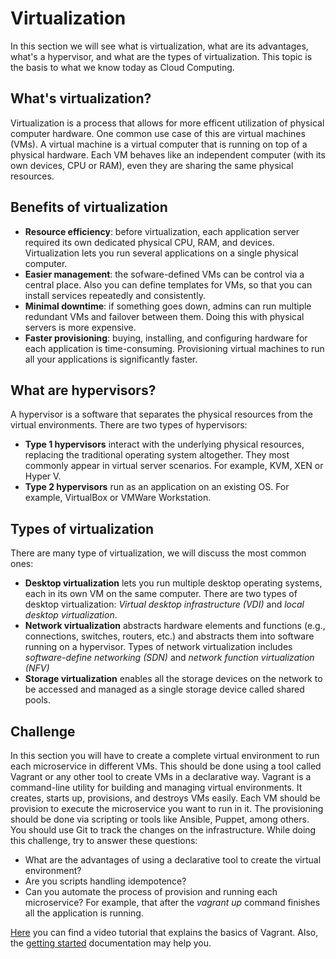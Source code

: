 # Virtualization

In this section we will see what is virtualization, what are its advantages, what's a hypervisor, and what are the types of virtualization. This topic is the basis to what we know today as Cloud Computing. 

## What's virtualization?

Virtualization is a process that allows for more efficent utilization of physical computer hardware. One common use case of this are virtual machines (VMs). A virtual machine is a virtual computer that is running on top of a physical hardware. Each VM behaves like an independent computer (with its own devices, CPU or RAM), even they are sharing the same physical resources. 


## Benefits of virtualization

- **Resource efficiency**: before virtualization, each application server required its own dedicated physical CPU, RAM, and devices. Virtualization lets you run several applications on a single physical computer.
- **Easier management**: the sofware-defined VMs can be control via a central place. Also you can define templates for VMs, so that you can install services repeatedly and consistently. 
- **Minimal downtime**: if something goes down, admins can run multiple redundant VMs and failover between them. Doing this with physical servers is more expensive.
- **Faster provisioning**: buying, installing, and configuring hardware for each application is time-consuming. Provisioning virtual machines to run all your applications is significantly faster.

## What are hypervisors?
A hypervisor is a software that separates the physical resources from the virtual environments. There are two types of hypervisors:
* **Type 1 hypervisors** interact with the underlying physical resources, replacing the traditional operating system altogether. They most commonly appear in virtual server scenarios. For example, KVM, XEN or Hyper V.
* **Type 2 hypervisors** run as an application on an existing OS. For example, VirtualBox or VMWare Workstation.

## Types of virtualization
There are many type of virtualization, we will discuss the most common ones: 
* **Desktop virtualization** lets you run multiple desktop operating systems, each in its own VM on the same computer. There are two types of desktop virtualization: *Virtual desktop infrastructure (VDI)* and *local desktop virtualization*. 
* **Network virtualization** abstracts hardware elements and functions (e.g., connections, switches, routers, etc.) and abstracts them into software running on a hypervisor. Types of network virtualization includes *software-define networking (SDN)* and *network function virtualization (NFV)*
* **Storage virtualization** enables all the storage devices on the network to be accessed and managed as a single storage device called shared pools.

## Challenge
In this section you will have to create a complete virtual environment to run each microservice in different VMs. This should be done using a tool called Vagrant or any other tool to create VMs in a declarative way. Vagrant is a command-line utility for building and managing virtual environments. It creates, starts up, provisions, and destroys VMs easily. Each VM should be provision to execute the microservice you want to run in it. The provisioning should be done via scripting or tools like Ansible, Puppet, among others. You should use Git to track the changes on the infrastructure. While doing this challenge, try to answer these questions:
* What are the advantages of using a declarative tool to create the virtual environment?
* Are you scripts handling idempotence?
* Can you automate the process of provision and running each microservice? For example, that after the *vagrant up* command finishes all the application is running.

[Here](https://www.youtube.com/watch?v=sr9pUpSAexE) you can find a video tutorial that explains the basics of Vagrant. Also, the [getting started](https://learn.hashicorp.com/collections/vagrant/getting-started) documentation may help you.